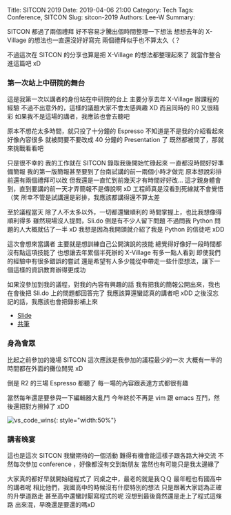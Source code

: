 Title: SITCON 2019
Date: 2019-04-06 21:00
Category: Tech
Tags: Conference, SITCON
Slug: sitcon-2019
Authors: Lee-W
Summary:

SITCON 都過了兩個禮拜
好不容易才騰出個時間整理一下想法
想想去年的 X-Village 的想法也一直還沒好好寫完
兩個禮拜似乎也不算太久（？

<!--more-->

不過這次在 SITCON 的分享也算是把 X-Village 的想法都整理起來了
就當作整合進這篇吧 xD

### 第一次站上中研院的舞台

這是我第一次以講者的身份站在中研院的台上
主要分享去年 X-Village 辦課程的經驗
不過不出意外的，這樣的議題大家不會太感興趣 XD
而且同時的 R0 又很精彩
如果我不是這場的講者，我應該也會去聽吧

原本不想花太多時間，就只投了十分鐘的 Espresso
不知道是不是我的介紹看起來好像內容很多
就被問要不要改成 40 分鐘的 Presentation 了
既然都被問了，那就來挑戰看看吧

只是很不幸的
我的工作就在 SITCON 錄取我後開始忙碌起來
一直都沒時間好好準備簡報
我的第一版簡報甚至要到了台南試講的前一兩個小時才做完
原本想說彩排前還有兩個禮拜可以改
但我還是一直忙到前幾天才有時間好好改...
這才親身體會到，直到要講的前一天才弄簡報不是傳說啊 xD
工程師真是沒看到死線就不會覺悟（笑
所幸不管是試講還是彩排，我應該都講得還不算太差

至於議程當天
除了人不太多以外，一切都還蠻順利的
時間掌握上，也比我想像得順利得多
雖然現場沒人提問，Sli.do 倒是有不少人留下問題
不過問我 Python 問題的人大概就佔了一半 xD
我想是因為我開頭就介紹了我是 Python 的信徒吧 xDD

這次會想來當講者
主要就是想訓練自己公開演說的技能
總覺得好像好一段時間都沒有點這項技能了
也想讓去年累個半死辦的 X-Village 有多一點人看到
即使我們的經驗中有很多錯誤的嘗試
還是希望有人多少能從中帶走一些什麼想法，讓下一個這樣的資訊教育辦得更成功

如果沒參加到我的議程，對我的內容有興趣的話
我有把我的簡報公開出來，我也在會後把 Sli.do 上的問題都回答完了
我應該算還蠻認真的講者吧 xDD
之後沒忘記的話，我應該也會把錄影補上來

* [Slide](https://speakerdeck.com/leew/x-village-yong-bu-dao-liang-ge-yue-zhun-bei-liang-ge-yue-de-ke-cheng)
* [共筆](https://hackmd.io/P-oMfddFSuWbEeFX1WfIVg#X-Village---用不到兩個月準備兩個月的課程)

### 身為會眾

比起之前參加的幾場 SITCON
這次應該是我參加的議程最少的一次
大概有一半的時間都在外面的攤位閒晃 xD

倒是 R2 的三場 Espresso 都聽了
每一場的內容跟表達方式都很有趣

當然每年還是要參與一下編輯器大亂鬥
今年終於不再是 vim 跟 emacs 互鬥，然後還把對方擦掉了 xDD

![vs_code_wins]({static}/images/posts-image/2019-04-07-SITCON-2019/vs_code_wins.jpeg){: style="width:50%"}

### 講者晚宴

這也是這次 SITCON 我蠻期待的一個活動
難得有機會能這樣子跟各路大神交流
不然每次參加 conference ，好像都沒有交到新朋友
當然也有可能只是我太邊緣了

大家真的都好早就開始碰程式了
同桌之中，最老的就是我ＱＱ
最年輕也有國高中的講者呢
相比他們，我國高中的時候沒有什麼特別的想法
只是跟著大家認為正確的升學道路走
甚至高中還蠻討厭寫程式的呢
沒想到最後竟然還是走上了程式這條路
出來混，早晚還是要還的嗎xD

